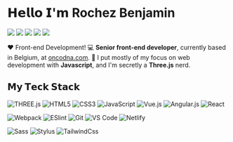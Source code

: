 # 𝗛𝗲𝗹𝗹𝗼 𝗜'𝗺 Rochez Benjamin

[![](https://img.shields.io/badge/-@BenjaminRochez-%231DA1F2?style=flat-square&logo=twitter&logoColor=ffffff)](https://twitter.com/BenjaminRochez)
[![](https://img.shields.io/badge/-@BenjaminRochez-%23181717?style=flat-square&logo=github)](https://github.com/BenjaminRochez)
[![](https://img.shields.io/badge/-@BenjaminRochez-%23000000?style=flat-square&logo=codepen)](https://codepen.io/BenjaminRochez)
[![](https://img.shields.io/badge/-@BenjaminRochez-%23000000?style=flat-square&logo=codesandbox)](https://codesandbox.io/u/BenjaminRochez)
[![](https://img.shields.io/website?color=0ab9e6&style=flat-square&up_message=benjamin-rochez.com&url=https%3A%2F%2Fbenjamin-rochez.com)](https://benjamin-rochez.me)


❤️ Front-end Development!
:computer: **Senior front-end developer**, currently based in Belgium, at [oncodna.com](https://oncodna.com).
:vulcan_salute: I put mostly of my focus on web development with **Javascript**, and I'm secretly a **Three.js** nerd.

## 𝗠𝘆 𝗧𝗲𝗰𝗸 𝗦𝘁𝗮𝗰𝗸

![THREE.js](https://img.shields.io/badge/-Three.js-%232c3e50?style=flat-square&logo=Three.js)
![HTML5](https://img.shields.io/badge/-HTML5-%23E44D27?style=flat-square&logo=html5&logoColor=ffffff)
![CSS3](https://img.shields.io/badge/-CSS3-%231572B6?style=flat-square&logo=css3)
![JavaScript](https://img.shields.io/badge/-JavaScript-%23F7DF1C?style=flat-square&logo=javascript&logoColor=000000&labelColor=%23F7DF1C&color=%23FFCE5A)
![Vue.js](https://img.shields.io/badge/-Vue.js-%232c3e50?style=flat-square&logo=Vue.js)
![Angular.js](https://img.shields.io/badge/AngularJS-E23237?style=flat&logo=angularjs&logoColor=white)
![React](https://img.shields.io/badge/-React-%23282C34?style=flat-square&logo=react)


![Webpack](https://img.shields.io/badge/-Webpack-%232C3A42?style=flat-square&logo=webpack)
![ESlint](https://img.shields.io/badge/-ESLint-%234B32C3?style=flat-square&logo=eslint)
![Git](https://img.shields.io/badge/-Git-%23F05032?style=flat-square&logo=git&logoColor=%23ffffff)
![VS Code](https://img.shields.io/badge/-VSCode-%23007ACC?style=flat-square&logo=visual-studio-code)
![Netlify](https://img.shields.io/badge/-Netlify-%2300C7B7?style=flat-square&logo=netlify&logoColor=ffffff)


![Sass](https://img.shields.io/badge/-Sass-%23CC6699?style=flat-square&logo=sass&logoColor=ffffff)
![Stylus](https://img.shields.io/badge/-Stylus-%23333333?style=flat-square&logo=stylus)
![TailwindCss](https://img.shields.io/badge/-TailwindCss-%231a202c?style=flat-square&logo=tailwind-css)
